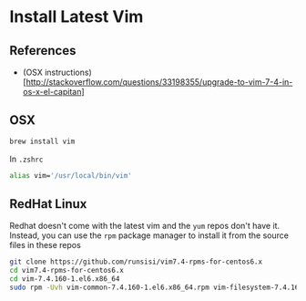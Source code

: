 Install Latest Vim
==================

References
----------
* (OSX instructions)[http://stackoverflow.com/questions/33198355/upgrade-to-vim-7-4-in-os-x-el-capitan]

OSX
---
```zsh
brew install vim
```

In `.zshrc`
```zsh
alias vim='/usr/local/bin/vim'
```

RedHat Linux
------------
Redhat doesn't come with the latest vim and the `yum` repos don't have it.
Instead, you can use the `rpm` package manager to install it from the 
source files in these repos
```zsh
git clone https://github.com/runsisi/vim7.4-rpms-for-centos6.x
cd vim7.4-rpms-for-centos6.x
cd vim-7.4.160-1.el6.x86_64
sudo rpm -Uvh vim-common-7.4.160-1.el6.x86_64.rpm vim-filesystem-7.4.160-1.el6.x86_64.rpm vim-enhanced-7.4.160-1.el6.x86_64.rpm
```
